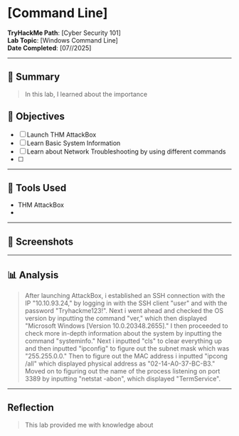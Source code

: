 # [Command Line]

**TryHackMe Path**: [Cyber Security 101]  
**Lab Topic**: [Windows Command Line]  
**Date Completed**: [07//2025]

---

## 🧠 Summary

> In this lab, I learned about the importance



## 🎯 Objectives
- [ ] Launch THM AttackBox
- [ ] Learn Basic System Information
- [ ] Learn about Network Troubleshooting by using different commands
- [ ] 


---

## 🧰 Tools Used
- THM AttackBox
- 


---

## 📸 Screenshots

> 


---

## 📊 Analysis

> After launching AttackBox, i established an SSH connection with the IP "10.10.93.24," by logging in with the SSH client "user" and with the password "Tryhackme123!". Next i went ahead
and checked the OS version by inputting the command "ver," which then displayed "Microsoft Windows [Version 10.0.20348.2655]." I then proceeded to check more in-depth information about the system
by inputting the command "systeminfo." Next i inputted "cls" to clear everything up and then inputted "ipconfig" to figure out the subnet mask which was "255.255.0.0." Then to figure out the MAC
address i inputted "ipcong /all" which displayed physical address as "02-14-A0-37-BC-B3." Moved on to figuring out the name of the process listening on port 3389 by inputting "netstat -abon",
which displayed "TermService".


---

## Reflection

> This lab provided me with knowledge about 
